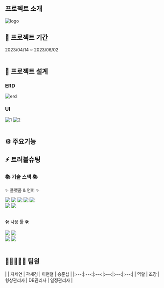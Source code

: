 ## 프로젝트 소개
![logo](https://github.com/hynchlee/Exodia/assets/93501719/7e687839-bd7c-4e33-86f2-40469744c7a3)


## 📅 프로젝트 기간
2023/04/14 ~ 2023/06/02
<br>
<br>
</div>

## 🧱 프로젝트 설계

### ERD
![erd](https://github.com/hynchlee/Exodia/assets/93501719/31919734-0664-4520-9317-40f890d3f34c)

### UI &nbsp; 
![1](https://github.com/hynchlee/Exodia/assets/93501719/a0ccb885-46d0-4807-b734-6f245deb050c)
![2](https://github.com/hynchlee/Exodia/assets/93501719/b7fbe522-8ab4-4d2b-8bc4-3fa01954fffd)
<br>
<br>

## ⚙ 주요기능

## ⚡ 트러블슈팅
<div align=left>
	<h3>📚 기술 스택 📚</h3>
	<p>✨ 플랫폼 & 언어 ✨</p>
</div>
<div align="left">
	<img src="https://img.shields.io/badge/Java-007396?style=flat&logo=Conda-Forge&logoColor=white" />
	<img src="https://img.shields.io/badge/HTML5-E34F26?style=flat&logo=HTML5&logoColor=white" />
	<img src="https://img.shields.io/badge/CSS3-1572B6?style=flat&logo=CSS3&logoColor=white" />
	<img src="https://img.shields.io/badge/JavaScript-F7DF1E?style=flat&logo=JavaScript&logoColor=white" />
	<img src="https://img.shields.io/badge/jQuery-0769AD?style=flat&logo=jQuery&logoColor=white" />
	<br>
	<img src="https://img.shields.io/badge/Bootstrap-7952B3?style=flat&logo=Bootstrap&logoColor=white" />
	<img src="https://img.shields.io/badge/Oracle%20SQL-F80000?style=flat&logo=Oracle&logoColor=white" />
	<br>
</div>
<br>
<div align=left>
	<p>🛠 사용 툴 🛠</p>
</div>
<div align=left>
	<img src="https://img.shields.io/badge/Eclipse%20IDE-2C2255?style=flat&logo=EclipseIDE&logoColor=white" />
	<img src="https://img.shields.io/badge/Visual%20Studio%20Code-007ACC?style=flat&logo=VisualStudioCode&logoColor=white" />
	<br>
	<img src="https://img.shields.io/badge/Tomcat-F8DC75?style=flat&logo=ApacheTomcat&logoColor=white" />
	<img src="https://img.shields.io/badge/GitHub-181717?style=flat&logo=GitHub&logoColor=white" />
  <br>
  <br>

## 🚀👩‍🚀👨‍🚀 팀원
|   | 지세연  | 곽세경  | 이현철  | 송준섭  | 
|:---:|:---:|:---:|:---:|:---:|:---:|
| 역할 | 조장  | 형상관리자  | DB관리자  | 일정관리자  |
